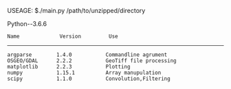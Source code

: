   USEAGE: $./main.py  /path/to/unzipped/directory

  Python--3.6.6

    Name             Version         Use                                      
--------------     -------------    ---------------------------
    argparse        1.4.0           Commandline agrument          
    OSGEO/GDAL      2.2.2           GeoTiff file processing        
    matplotlib      2.2.3           Plotting
    numpy           1.15.1          Array manupulation
    scipy           1.1.0           Convolution,Filtering

